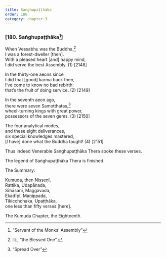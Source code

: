 ```yaml
---
title: Saṅghupaṭṭhāka
order: 180
category: chapter-3
---
```


### \[180. Saṅghupaṭṭhāka[^1]\]

When Vessabhu was the Buddha,[^2]  
I was a forest-dweller \[then\].  
With a pleased heart \[and\] happy mind,  
I did serve the best Assembly. (1) \[2148\]

In the thirty-one aeons since  
I did that \[good\] karma back then,  
I’ve come to know no bad rebirth:  
that’s the fruit of doing service. (2) \[2149\]

In the seventh aeon ago,  
there were seven Samotthatas,[^3]  
wheel-turning kings with great power,  
possessors of the seven gems. (3) \[2150\]

The four analytical modes,  
and these eight deliverances,  
six special knowledges mastered,  
\[I have\] done what the Buddha taught! (4) \[2151\]

Thus indeed Venerable Saṅghupaṭṭhāka Thera spoke these verses.

The legend of Saṅghupaṭṭhāka Thera is finished.

The Summary:

Kumuda, then Nisseṇī,  
Rattika, Udapānada,  
Sīhāsanī, Maggavada,  
Ekadīpī, Maṇippada,  
Tiki<span class="diacritics" data-state="on">c</span><span class="no-diacritics" data-state="off">ch</span>chaka, Upaṭṭhāka,  
one less than fifty verses \[here\].

The Kumuda Chapter, the Eighteenth.

[^1]: “Servant of the Monks’ Assembly”

[^2]: lit., “the Blessed One”.

[^3]: “Spread Over”
